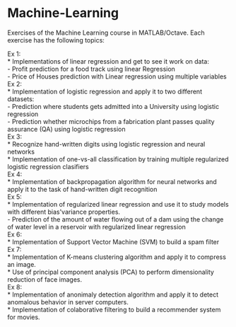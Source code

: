 # Machine-Learning
Exercises of the Machine Learning course in MATLAB/Octave. Each exercise has the following topics:  
  
Ex 1:   
    * Implementations of linear regression and get to see it work on data:  
        - Profit prediction for a food track using linear Regression   
        - Price of Houses prediction with Linear regression using multiple variables  
Ex 2:   
    * Implementation of logistic regression and apply it to two different datasets:  
        - Prediction where students gets admitted into a University using logistic regression  
        - Prediction whether microchips from a fabrication plant passes quality assurance (QA) using logistic regression  
Ex 3:  
    * Recognize hand-written digits using logistic regression and neural networks  
    * Implementation of one-vs-all classification by training multiple regularized logistic regression clasifiers  
Ex 4:  
    * Implementation of backpropagation algorithm for neural networks and apply it to the task of hand-written digit recognition  
Ex 5:   
    * Implementation of regularized linear regression and use it to study models with different bias'variance properties.  
        - Prediction of the amount of water flowing out of a dam using the change of water level in a reservoir with regularized linear regression  
Ex 6:   
    * Implementation of Support Vector Machine (SVM) to build a spam filter  
Ex 7:  
    * Implementation of K-means clustering algorithm and apply it to compress an image.  
    * Use of principal component analysis (PCA) to perform dimensionality reduction of face images.  
Ex 8:  
    * Implementation of anonimaly detection algorithm and apply it to detect anomalous behavior in server computers.  
    * Implementation of colaborative filtering to build a recommender system for movies.  
    
